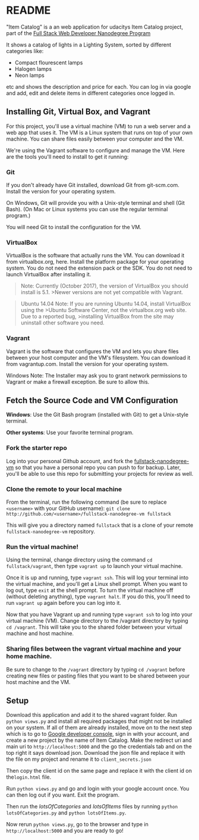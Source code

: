 # README

"Item Catalog" is a an web application for udacitys Item Catalog project, part of the [Full Stack Web Developer Nanodegree Program](https://www.udacity.com/course/full-stack-web-developer-nanodegree--nd004) 

It shows a catalog of lights in a Lighting System, sorted by different categories like:

  - Compact flourescent lamps
  - Halogen lamps
  - Neon lamps

etc and shows the description and price for each. You can log in via google and add, edit and delete items in different categories once logged in.

## Installing Git, Virtual Box, and Vagrant
For this project, you'll use a virtual machine (VM) to run a web server and a web app that uses it. The VM is a Linux system that runs on top of your own machine. You can share files easily between your computer and the VM.

We're using the Vagrant software to configure and manage the VM. Here are the tools you'll need to install to get it running:

### Git
If you don't already have Git installed, download Git from git-scm.com. Install the version for your operating system.

On Windows, Git will provide you with a Unix-style terminal and shell (Git Bash). (On Mac or Linux systems you can use the regular terminal program.)

You will need Git to install the configuration for the VM. 

### VirtualBox
VirtualBox is the software that actually runs the VM. You can download it from virtualbox.org, here. Install the platform package for your operating system. You do not need the extension pack or the SDK. You do not need to launch VirtualBox after installing it.

>Note: Currently (October 2017), the version of VirtualBox you should install is 5.1. >Newer versions are not yet compatible with Vagrant.

>Ubuntu 14.04 Note: If you are running Ubuntu 14.04, install VirtualBox using the >Ubuntu Software Center, not the virtualbox.org web site. Due to a reported bug, >installing VirtualBox from the site may uninstall other software you need.

### Vagrant
Vagrant is the software that configures the VM and lets you share files between your host computer and the VM's filesystem. You can download it from vagrantup.com. Install the version for your operating system.

Windows Note: The Installer may ask you to grant network permissions to Vagrant or make a firewall exception. Be sure to allow this.

## Fetch the Source Code and VM Configuration
**Windows**: Use the Git Bash program (installed with Git) to get a Unix-style terminal.

**Other systems**: Use your favorite terminal program.

### Fork the starter repo
Log into your personal Github account, and fork the [fullstack-nanodegree-vm](https://github.com/udacity/fullstack-nanodegree-vm) so that you have a personal repo you can push to for backup. Later, you'll be able to use this repo for submitting your projects for review as well.

### Clone the remote to your local machine
From the terminal, run the following command (be sure to replace `<username>` with your GitHub username): `git clone http://github.com/<username>/fullstack-nanodegree-vm fullstack`

This will give you a directory named `fullstack` that is a clone of your remote `fullstack-nanodegree-vm` repository.

### Run the virtual machine!
Using the terminal, change directory using the command `cd fullstack/vagrant`, then type `vagrant up` to launch your virtual machine.

Once it is up and running, type `vagrant ssh`. This will log your terminal into the virtual machine, and you'll get a Linux shell prompt. When you want to log out, type `exit` at the shell prompt. To turn the virtual machine off (without deleting anything), type `vagrant halt`. If you do this, you'll need to run `vagrant up` again before you can log into it.

Now that you have Vagrant up and running type `vagrant ssh` to log into your virtual machine (VM). Change directory to the /vagrant directory by typing `cd /vagrant`. This will take you to the shared folder between your virtual machine and host machine.

### Sharing files between the vagrant virtual machine and your home machine.
Be sure to change to the `/vagrant` directory by typing `cd /vagrant` before creating new files or pasting files that you want to be shared between your host machine and the VM.

## Setup
Download this application and add it to the shared vagrant folder. Run `python views.py` and install all required packages that might not be installed on your system. If all of them are already installed, move on to the next step which is to go to [Google developer console](https://console.developers.google.com/apis/), sign in with your account, and create a new project by the name of Item Catalog. Make the redirect uri and main uri to `http://localhost:5000` and the go the credentials tab and on the top right it says download json. Download the json file and replace it with the file on my project and rename it to `client_secrets.json` 

Then copy the client id on the same page and replace it with the client id on the`login.html` file.

Run `python views.py` and go and login with your google account once. You can then log out if you want. Exit the program. 

Then run the *lotsOfCategories* and *lotsOfItems* files by running `python lotsOfCategories.py` and `python lotsOfItems.py`.

Now rerun `python views.py`, go to the browser and type in `http://localhost:5000` and you are ready to go!



